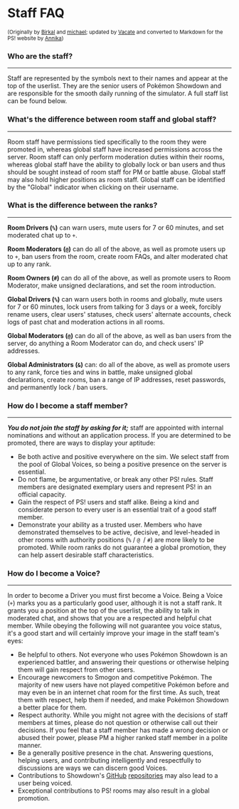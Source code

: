 # Staff FAQ
<sup>(Originally by [Birkal](https://www.smogon.com/forums/members/birkal.66676/) and [michael](https://www.smogon.com/forums/members/michael.94718/); updated by [Vacate](https://www.smogon.com/forums/members/vacate.189371/) and converted to Markdown for the PS! website by [Annika](https://www.smogon.com/forums/members/annika.434112/))</sup>

### Who are the staff?
---
Staff are represented by the symbols next to their names and appear at the top of the userlist. They are the senior users of Pokémon Showdown and are responsible for the smooth daily running of the simulator. A full staff list can be found below.

### What's the difference between room staff and global staff?
---
Room staff have permissions tied specifically to the room they were promoted in, whereas global staff have increased permissions across the server. Room staff can only perform moderation duties within their rooms, whereas global staff have the ability to globally lock or ban users and thus should be sought instead of room staff for PM or battle abuse. Global staff may also hold higher positions as room staff. Global staff can be identified by the "Global" indicator when clicking on their username.

### What is the difference between the ranks?
---
**Room Drivers (`%`)** can warn users, mute users for 7 or 60 minutes, and set moderated chat up to `+`.

**Room Moderators (`@`)** can do all of the above, as well as promote users up to `+`, ban users from the room, create room FAQs, and alter moderated chat up to any rank.

**Room Owners (`#`)** can do all of the above, as well as promote users to Room Moderator, make unsigned declarations, and set the room introduction.

**Global Drivers (`%`)** can warn users both in rooms and globally, mute users for 7 or 60 minutes, lock users from talking for 3 days or a week, forcibly rename users, clear users' statuses, check users' alternate accounts, check logs of past chat and moderation actions in all rooms.

**Global Moderators (`@`)** can do all of the above, as well as ban users from the server, do anything a Room Moderator can do, and check users' IP addresses.

**Global Administrators (`&`)** can: do all of the above, as well as promote users to any rank, force ties and wins in battle, make unsigned global declarations, create rooms, ban a range of IP addresses, reset passwords, and permanently lock / ban users.

###  How do I become a staff member?
---
***You do not join the staff by asking for it;*** staff are appointed with internal nominations and without an application process. 
If you are determined to be promoted, there are ways to display your aptitude:

- Be both active and positive everywhere on the sim. We select staff from the pool of Global Voices, so being a positive presence on the server is essential.
- Do not flame, be argumentative, or break any other PS! rules. Staff members are designated exemplary users and represent PS! in an official capacity.
- Gain the respect of PS! users and staff alike. Being a kind and considerate person to every user is an essential trait of a good staff member.
- Demonstrate your ability as a trusted user. Members who have demonstrated themselves to be active, decisive, and level-headed in other rooms with authority positions (`%` / `@ `/ `#`) are more likely to be promoted. While room ranks do not guarantee a global promotion, they can help assert desirable staff characteristics.

### How do I become a Voice?
---
In order to become a Driver you must first become a Voice. Being a Voice (`+`) marks you as a particularly good user, although it is not a staff rank. It grants you a position at the top of the userlist, the ability to talk in moderated chat, and shows that you are a respected and helpful chat member. While obeying the following will not guarantee you voice status, it's a good start and will certainly improve your image in the staff team's eyes:

- Be helpful to others. Not everyone who uses Pokémon Showdown is an experienced battler, and answering their questions or otherwise helping them will gain respect from other users.
- Encourage newcomers to Smogon and competitive Pokémon. The majority of new users have not played competitive Pokémon before and may even be in an internet chat room for the first time. As such, treat them with respect, help them if needed, and make Pokémon Showdown a better place for them.
- Respect authority. While you might not agree with the decisions of staff members at times, please do not question or otherwise call out their decisions. If you feel that a staff member has made a wrong decision or abused their power, please PM a higher ranked staff member in a polite manner.
- Be a generally positive presence in the chat. Answering questions, helping users, and contributing intelligently and respectfully to discussions are ways we can discern good Voices.
- Contributions to Showdown's [GitHub](https://github.com/smogon/pokemon-showdown) [repositories](https://github.com/smogon/pokemon-showdown-client) may also lead to a user being voiced.
- Exceptional contributions to PS! rooms may also result in a global promotion.

